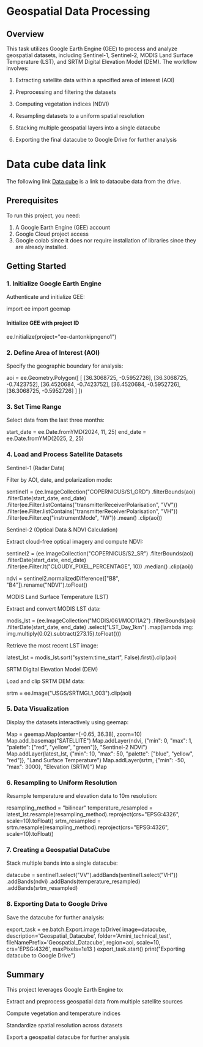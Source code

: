 # Geospatial Data Processing

## Overview

This task utilizes Google Earth Engine (GEE) to process and analyze geospatial datasets, including Sentinel-1, Sentinel-2, MODIS Land Surface Temperature (LST), and SRTM Digital Elevation Model (DEM). The workflow involves:

1. Extracting satellite data within a specified area of interest (AOI)

2. Preprocessing and filtering the datasets

3. Computing vegetation indices (NDVI)

4. Resampling datasets to a uniform spatial resolution

5. Stacking multiple geospatial layers into a single datacube

6. Exporting the final datacube to Google Drive for further analysis

# Data cube data link
The following link [Data cube](https://drive.google.com/file/d/1YG2NDaMcD8ydjWrWnlCiFvRvqxyjKyPG/view?usp=drive_link) is a link to datacube data from the drive.

## Prerequisites

To run this project, you need:

1. A Google Earth Engine (GEE) account
2. Google Cloud project access
3. Google colab since it does nor require installation of libraries since they are already installed.


## Getting Started

### 1. Initialize Google Earth Engine

Authenticate and initialize GEE:

import ee
import geemap

#### Initialize GEE with project ID
ee.Initialize(project="ee-dantonkipngeno1")

### 2. Define Area of Interest (AOI)

Specify the geographic boundary for analysis:

aoi = ee.Geometry.Polygon([
    [
        [36.3068725, -0.5952726],
        [36.3068725, -0.7423752],
        [36.4520684, -0.7423752],
        [36.4520684, -0.5952726],
        [36.3068725, -0.5952726]
    ]
])

### 3. Set Time Range

Select data from the last three months:

start_date = ee.Date.fromYMD(2024, 11, 25)
end_date = ee.Date.fromYMD(2025, 2, 25)

### 4. Load and Process Satellite Datasets

Sentinel-1 (Radar Data)

Filter by AOI, date, and polarization mode:

sentinel1 = (ee.ImageCollection("COPERNICUS/S1_GRD")
    .filterBounds(aoi)
    .filterDate(start_date, end_date)
    .filter(ee.Filter.listContains("transmitterReceiverPolarisation", "VV"))
    .filter(ee.Filter.listContains("transmitterReceiverPolarisation", "VH"))
    .filter(ee.Filter.eq("instrumentMode", "IW"))
    .mean()
    .clip(aoi))

Sentinel-2 (Optical Data & NDVI Calculation)

Extract cloud-free optical imagery and compute NDVI:

sentinel2 = (ee.ImageCollection("COPERNICUS/S2_SR")
    .filterBounds(aoi)
    .filterDate(start_date, end_date)
    .filter(ee.Filter.lt("CLOUDY_PIXEL_PERCENTAGE", 10))
    .median()
    .clip(aoi))

ndvi = sentinel2.normalizedDifference(["B8", "B4"]).rename("NDVI").toFloat()

MODIS Land Surface Temperature (LST)

Extract and convert MODIS LST data:

modis_lst = (ee.ImageCollection("MODIS/061/MOD11A2")
    .filterBounds(aoi)
    .filterDate(start_date, end_date)
    .select("LST_Day_1km")
    .map(lambda img: img.multiply(0.02).subtract(273.15).toFloat()))

Retrieve the most recent LST image:

latest_lst = modis_lst.sort("system:time_start", False).first().clip(aoi)

SRTM Digital Elevation Model (DEM)

Load and clip SRTM DEM data:

srtm = ee.Image("USGS/SRTMGL1_003").clip(aoi)

### 5. Data Visualization

Display the datasets interactively using geemap:

Map = geemap.Map(center=[-0.65, 36.38], zoom=10)
Map.add_basemap("SATELLITE")
Map.addLayer(ndvi, {"min": 0, "max": 1, "palette": ["red", "yellow", "green"]}, "Sentinel-2 NDVI")
Map.addLayer(latest_lst, {"min": 10, "max": 50, "palette": ["blue", "yellow", "red"]}, "Land Surface Temperature")
Map.addLayer(srtm, {"min": -50, "max": 3000}, "Elevation (SRTM)")
Map

### 6. Resampling to Uniform Resolution

Resample temperature and elevation data to 10m resolution:

resampling_method = "bilinear"
temperature_resampled = latest_lst.resample(resampling_method).reproject(crs="EPSG:4326", scale=10).toFloat()
srtm_resampled = srtm.resample(resampling_method).reproject(crs="EPSG:4326", scale=10).toFloat()

### 7. Creating a Geospatial DataCube

Stack multiple bands into a single datacube:

datacube = sentinel1.select("VV").addBands(sentinel1.select("VH"))
    .addBands(ndvi)
    .addBands(temperature_resampled)
    .addBands(srtm_resampled)

### 8. Exporting Data to Google Drive

Save the datacube for further analysis:

export_task = ee.batch.Export.image.toDrive(
    image=datacube,
    description='Geospatial_Datacube',
    folder='Amini_technical_test',
    fileNamePrefix='Geospatial_Datacube',
    region=aoi,
    scale=10,
    crs='EPSG:4326',
    maxPixels=1e13
)
export_task.start()
print("Exporting datacube to Google Drive")

## Summary

This project leverages Google Earth Engine to:

Extract and preprocess geospatial data from multiple satellite sources

Compute vegetation and temperature indices

Standardize spatial resolution across datasets

Export a geospatial datacube for further analysis